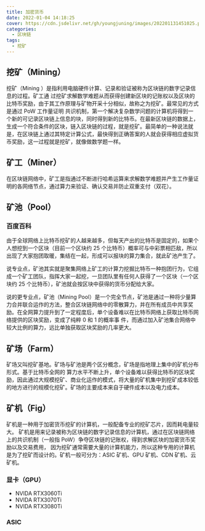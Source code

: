 ```yaml
---
title: 加密货币
date: 2022-01-04 14:18:25
cover: https://cdn.jsdelivr.net/gh/youngjuning/images/202201131451025.png
categories:
  - 区块链
tags:
  - 挖矿
---
```


## 挖矿（Mining）

挖矿（Mining ）是指利用电脑硬件计算、记录和验证被称为区块链的数字记录信息的过程。矿工通 过挖矿求解数学难题从而获得创建新区块的记账权以及区块的比特币奖励，由于其工作原理与矿物开采十分相似，故称之为挖矿。最常见的方式是通过 PoW 工作量证明 共识机制，第一个解决复杂数学问题的计算机将得到一个新的可记录区块链上信息的块，同时得到新的比特币。在最新区块链的数据上，生成一个符合条件的区块，链入区块链的过程，就是挖矿。最简单的一种说法就是，在区块链上通过其特定计算公式，最快得到正确答案的人就会获得相应虚拟货币奖励，这一过程就是挖矿，就像做数学题一样。

## 矿工（Miner）

在区块链网络中，矿工是指通过不断进行哈希运算来求解数学难题并产生工作量证明的各网络节点，通过算力来验证、确认交易并防止双重支付（双花）。

## 矿池（Pool）

### 百度百科

由于全球网络上比特币挖矿的人越来越多，但每天产出的比特币是固定的，如果个人想挖到一个区块（目前一个区块约 25 个比特币）概率可与中彩票相匹敌，所以出现了大家抱团取暖，集结在一起，形成可以报块的算力集合，就此矿池产生了。

说专业点，矿池其实就是聚集网络上矿工的计算力挖掘比特币一种抱团行为，它组成一个矿工团队，指挥大家一起挖，一旦团队里有任何人获得了一个区块（一个区块约 25 个比特币），矿池就会按区块中获得的货币分配给大家。

说的更专业点，矿池（Mining Pool）是一个完全节点，矿池是通过一种将少量算力合并联合运作的方法，整合区块链网络中的零散算力，并在所有成员中共享奖励。在全网算力提升到了一定程度后，单个设备难以在比特币网络上获取比特币网络提供的区块奖励，变成了纯粹 0 和 1 的概率事 件，而通过加入矿池集合网络中较大比例的算力，远比单独获取区块奖励的几率更大。

## 矿场（Farm）

矿场又叫挖矿基地。矿场与矿池是两个区分概念，矿场是指地理上集中的矿机分布形式。基于比特币全网的 算力水平不断上升，单个设备难以获得比特币的区块奖励，因此通过大规模挖矿、商业化运作的模式，将大量的矿机集中到挖矿成本较低的地方进行的规模化挖矿。矿场的主要成本来自于硬件成本以及电力成本。

## 矿机（Fig）

矿机是一种用于加密货币挖矿的计算机，一般配备专业的挖矿芯片，因而耗电量较大。 矿机是用来记录被称为区块链的数字记录信息的计算机，通过在区块链网络上的共识机制（一般指 PoW）争夺区块链的记账权，得到求解区块的加密货币奖励以及交易费用， 因为挖矿通常需要大量的计算机能力，所以这种专用的计算机是为了挖矿而设计的。矿机一般可分为：ASIC 矿机、GPU 矿机、CDN 矿机、云矿机。

### 显卡（GPU）

- NVIDA RTX3060Ti
- NVIDA RTX3070Ti
- NVIDA RTX3080Ti

### ASIC
